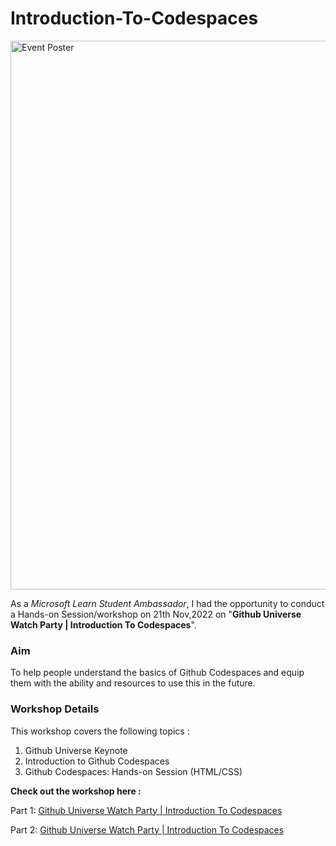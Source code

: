 # Introduction-To-Codespaces

<img width="878" alt="Event Poster" src="https://user-images.githubusercontent.com/103310345/203977111-c5d3f903-6fee-49b7-9903-6669606649af.png">

As a _Microsoft Learn Student Ambassador_, I had the opportunity to conduct a Hands-on Session/workshop on 21th Nov,2022 on "**Github Universe Watch Party | Introduction To Codespaces**".

### Aim

To help people understand the basics of Github Codespaces and equip them with the ability and resources to use this in the future.

### Workshop Details

This workshop covers the following topics :
1. Github Universe Keynote
2. Introduction to Github Codespaces 
3. Github Codespaces: Hands-on Session (HTML/CSS)

**Check out the workshop here :**

Part 1: <a href="https://stdntpartners.sharepoint.com/sites/MSPOpen2/Shared%20Documents/Ambassador%20Events/Recordings/Github%20Universe%20Watch%20Party%20_%20Introduction%20to%20Codespaces-20221121_170243-Meeting%20Recording.mp4?id=/sites/MSPOpen2/Shared%20Documents/Ambassador%20Events/Recordings/Github%20Universe%20Watch%20Party%20_%20Introduction%20to%20Codespaces-20221121_170243-Meeting%20Recording.mp4&siteid={C12E2972-5A74-4319-BCBD-15A46865C553}&webid={EFD76E83-4173-4A26-B431-618A788339A8}&uniqueid={58913F70-10B0-4F77-B05B-E53A715A75D0}">Github Universe Watch Party | Introduction To Codespaces</a>

Part 2: <a href="https://stdntpartners.sharepoint.com/sites/MSPOpen2/Shared%20Documents/Ambassador%20Events/Recordings/Github%20Universe%20Watch%20Party%20_%20Introduction%20to%20Codespaces-20221121_180425-Meeting%20Recording.mp4?id=/sites/MSPOpen2/Shared%20Documents/Ambassador%20Events/Recordings/Github%20Universe%20Watch%20Party%20_%20Introduction%20to%20Codespaces-20221121_180425-Meeting%20Recording.mp4&siteid={C12E2972-5A74-4319-BCBD-15A46865C553}&webid={EFD76E83-4173-4A26-B431-618A788339A8}&uniqueid={9173B9D6-573A-48CB-96A8-1ECB8E102BC9}">Github Universe Watch Party | Introduction To Codespaces</a>

